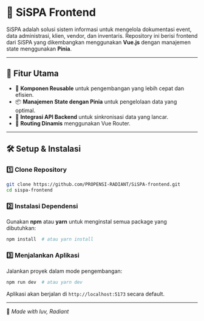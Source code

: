 # 🌟 SiSPA Frontend

SiSPA adalah solusi sistem informasi untuk mengelola dokumentasi event, data administrasi, klien, vendor, dan inventaris. Repository ini berisi frontend dari SiSPA yang dikembangkan menggunakan **Vue.js** dengan manajemen state menggunakan **Pinia**.

---

## 🚀 **Fitur Utama**
- 🎨 **Komponen Reusable** untuk pengembangan yang lebih cepat dan efisien.
- 📦 **Manajemen State dengan Pinia** untuk pengelolaan data yang optimal.
- 📡 **Integrasi API Backend** untuk sinkronisasi data yang lancar.
- 🎯 **Routing Dinamis** menggunakan Vue Router.

---

## 🛠 **Setup & Instalasi**
### 1️⃣ **Clone Repository**
```bash
git clone https://github.com/PROPENSI-RADIANT/SiSPA-frontend.git
cd sispa-frontend
```

### 2️⃣ **Instalasi Dependensi**
Gunakan **npm** atau **yarn** untuk menginstal semua package yang dibutuhkan:
```bash
npm install  # atau yarn install
```

### 3️⃣ **Menjalankan Aplikasi**
Jalankan proyek dalam mode pengembangan:
```bash
npm run dev  # atau yarn dev
```
Aplikasi akan berjalan di `http://localhost:5173` secara default.

---
🌸 _Made with luv, Radiant_ 

